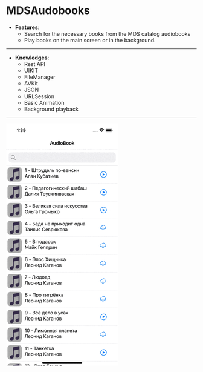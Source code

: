 # MDSAudobooks

* **Features**:
  * Search for the necessary books from the MDS catalog audiobooks 
  * Play books on the main screen or in the background.

___
* **Knowledges**:
  * Rest API
  * UIKIT
  * FileManager
  * AVKit
  * JSON
  * URLSession
  * Basic Animation 
  * Background playback

___

![rfhnbyrf](audioBook-1.gif)